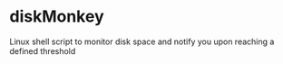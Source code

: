 # diskMonkey
Linux shell script to monitor disk space and notify you upon reaching a defined threshold
